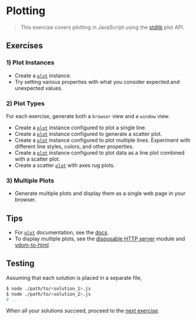 # Plotting

> This exercise covers plotting in JavaScript using the [stdlib][stdlib] plot API.


## Exercises

### 1) Plot Instances

* Create a [`plot`][plot] instance.
* Try setting various properties with what you consider expected and unexpected values.


### 2) Plot Types

For each exercise, generate both a `browser` view and a `window` view.

* Create a [`plot`][plot] instance configured to plot a single line.
* Create a [`plot`][plot] instance configured to generate a scatter plot.
* Create a [`plot`][plot] instance configured to plot multiple lines. Experiment with different line styles, colors, and other properties.
* Create a [`plot`][plot] instance configured to plot data as a line plot combined with a scatter plot.
* Create a scatter [`plot`][plot] with axes rug plots.


### 3) Multiple Plots

* Generate multiple plots and display them as a single web page in your browser.


## Tips

* For [`plot`][plot] documentation, see the [docs][plot].
* To display multiple plots, see the [disposable HTTP server][disposable-http-server] module and [vdom-to-html][vdom-to-html].


## Testing

Assuming that each solution is placed in a separate file,

``` bash
$ node ./path/to/<solution_1>.js
$ node ./path/to/<solution_2>.js
# ...
```

When all your solutions succeed, proceed to the [next exercise][next-exercise].


<section class="links">

[stdlib]: https://github.com/stdlib-js/stdlib
[plot]: https://github.com/stdlib-js/stdlib/tree/develop/lib/node_modules/%40stdlib/plot/plot
[disposable-http-server]: https://github.com/stdlib-js/stdlib/tree/develop/lib/node_modules/%40stdlib/tools/disposable-http-server
[vdom-to-html]: https://github.com/nthtran/vdom-to-html

[next-exercise]: https://github.com/stdlib-js/stdlib/blob/develop/workshops/numeric-computing/exercises

</section>

<!-- /.links -->

